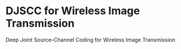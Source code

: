 # DJSCC for Wireless Image Transmission
 Deep Joint Source-Channel Coding for Wireless Image Transmission
